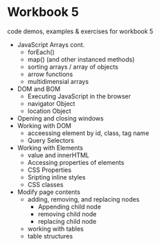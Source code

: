 # Workbook 5
code demos, examples & exercises for workbook 5

- JavaScript Arrays cont.
  - forEach()
  - map() (and other instanced methods)
  - sorting arrays / array of objects
  - arrow functions
  - multidimensial arrays
- DOM and BOM
  - Executing JavaScript in the browser
  - navigator Object
  - location Object
- Opening and closing windows
- Working with DOM
  - acceessing element by id, class, tag name
  - Query Selectors
- Working with Elements
  - value and innerHTML
  - Accessing properties of elements
  - CSS Properties
  - Sripting inline styles
  - CSS classes
- Modify page contents
  - adding, removing, and replacing nodes
    - Appending child node
    - removing child node
    - replacing child node
  - working with tables
  - table structures